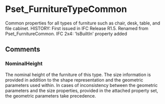 # Pset_FurnitureTypeCommon

Common properties for all types of furniture such as chair, desk, table, and file cabinet.<!-- end of definition --> HISTORY: First issued in IFC Release R1.5. Renamed from Pset_FurnitureCommon. IFC 2x4: 'IsBuiltIn' property added


## Comments

### NominalHeight

The nominal height of the furniture of this type. The size information is provided in addition to the shape representation and the geometric parameters used within. In cases of inconsistency between the geometric parameters and the size properties, provided in the attached property set, the geometric parameters take precedence.


